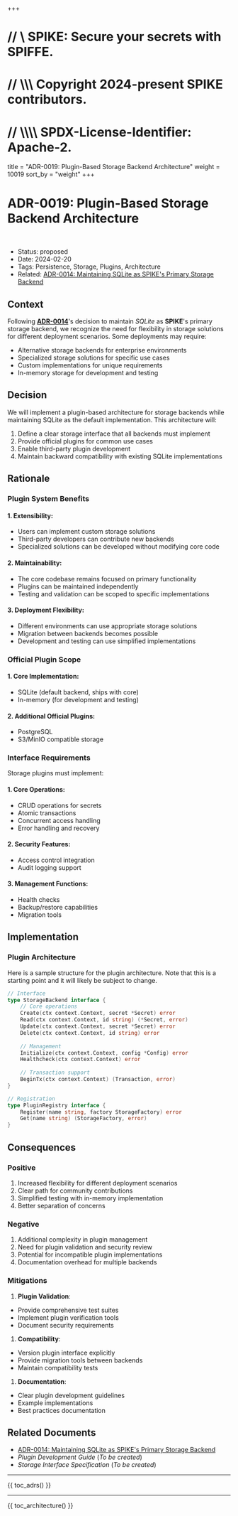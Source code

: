 +++
# //    \\ SPIKE: Secure your secrets with SPIFFE.
# //  \\\\\ Copyright 2024-present SPIKE contributors.
# // \\\\\\\ SPDX-License-Identifier: Apache-2.

title = "ADR-0019: Plugin-Based Storage Backend Architecture"
weight = 10019
sort_by = "weight"
+++

# ADR-0019: Plugin-Based Storage Backend Architecture

<br style="clear:both" />

- Status: proposed
- Date: 2024-02-20
- Tags: Persistence, Storage, Plugins, Architecture
- Related: [ADR-0014: Maintaining SQLite as SPIKE's Primary Storage Backend](@/architecture/adrs/adr-0014.md) 

## Context

Following [**ADR-0014**][adr-0014]'s decision to maintain *SQLite* as 
**SPIKE**'s primary storage backend, we recognize the need for flexibility in 
storage solutions for different deployment scenarios. Some deployments 
may require:

* Alternative storage backends for enterprise environments
* Specialized storage solutions for specific use cases
* Custom implementations for unique requirements
* In-memory storage for development and testing

[adr-0014]: @/architecture/adrs/adr-0014.md "ADR-0014"

## Decision

We will implement a plugin-based architecture for storage backends while 
maintaining SQLite as the default implementation. This architecture will:

1. Define a clear storage interface that all backends must implement
2. Provide official plugins for common use cases
3. Enable third-party plugin development
4. Maintain backward compatibility with existing SQLite implementations

## Rationale

### Plugin System Benefits

#### 1. **Extensibility**:
* Users can implement custom storage solutions
* Third-party developers can contribute new backends
* Specialized solutions can be developed without modifying core code

#### 2. **Maintainability**:
* The core codebase remains focused on primary functionality
* Plugins can be maintained independently
* Testing and validation can be scoped to specific implementations

#### 3. **Deployment Flexibility**:
* Different environments can use appropriate storage solutions
* Migration between backends becomes possible
* Development and testing can use simplified implementations

### Official Plugin Scope

#### 1. **Core Implementation**:
* SQLite (default backend, ships with core)
* In-memory (for development and testing)

#### 2. **Additional Official Plugins**:
* PostgreSQL
* S3/MinIO compatible storage

### Interface Requirements

Storage plugins must implement:

#### 1. **Core Operations**:
* CRUD operations for secrets
* Atomic transactions
* Concurrent access handling
* Error handling and recovery

#### 2. **Security Features**:
* Access control integration
* Audit logging support

#### 3. **Management Functions**:
* Health checks
* Backup/restore capabilities
* Migration tools

## Implementation

### Plugin Architecture

Here is a sample structure for the plugin architecture. Note that this is 
a starting point and it will likely be subject to change.

```go
// Interface
type StorageBackend interface {
    // Core operations
    Create(ctx context.Context, secret *Secret) error
    Read(ctx context.Context, id string) (*Secret, error)
    Update(ctx context.Context, secret *Secret) error
    Delete(ctx context.Context, id string) error
    
    // Management
    Initialize(ctx context.Context, config *Config) error
    Healthcheck(ctx context.Context) error
    
    // Transaction support
    BeginTx(ctx context.Context) (Transaction, error)
}

// Registration
type PluginRegistry interface {
    Register(name string, factory StorageFactory) error
    Get(name string) (StorageFactory, error)
}
```

## Consequences

### Positive

1. Increased flexibility for different deployment scenarios
2. Clear path for community contributions
3. Simplified testing with in-memory implementation
4. Better separation of concerns

### Negative

1. Additional complexity in plugin management
2. Need for plugin validation and security review
3. Potential for incompatible plugin implementations
4. Documentation overhead for multiple backends

### Mitigations

1. **Plugin Validation**:
  * Provide comprehensive test suites
  * Implement plugin verification tools
  * Document security requirements
1. **Compatibility**:
  * Version plugin interface explicitly
  * Provide migration tools between backends
  * Maintain compatibility tests
1. **Documentation**:
  * Clear plugin development guidelines
  * Example implementations
  * Best practices documentation

## Related Documents

- [ADR-0014: Maintaining SQLite as SPIKE's Primary Storage Backend][adr-0014]
- *Plugin Development Guide* (*To be created*)
- *Storage Interface Specification* (*To be created*)

----

{{ toc_adrs() }}

----

{{ toc_architecture() }}
